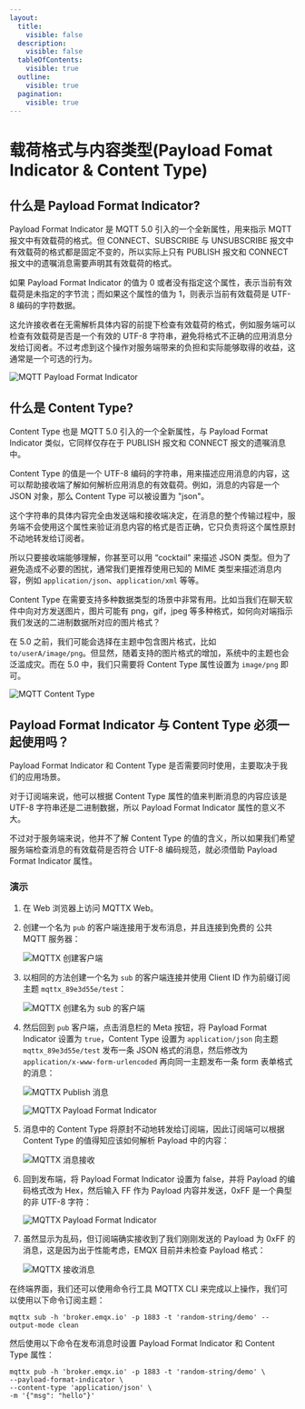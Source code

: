 ```yaml
---
layout:
  title:
    visible: false
  description:
    visible: false
  tableOfContents:
    visible: true
  outline:
    visible: true
  pagination:
    visible: true
---
```


# 载荷格式与内容类型(Payload Fomat Indicator & Content Type)

## 什么是 Payload Format Indicator? <a href="#shen-me-shi-payloadformatindicator" id="shen-me-shi-payloadformatindicator"></a>

Payload Format Indicator 是 MQTT 5.0 引入的一个全新属性，用来指示 MQTT 报文中有效载荷的格式。但 CONNECT、SUBSCRIBE 与 UNSUBSCRIBE 报文中有效载荷的格式都是固定不变的，所以实际上只有 PUBLISH 报文和 CONNECT 报文中的遗嘱消息需要声明其有效载荷的格式。

如果 Payload Format Indicator 的值为 0 或者没有指定这个属性，表示当前有效载荷是未指定的字节流；而如果这个属性的值为 1，则表示当前有效载荷是 UTF-8 编码的字符数据。

这允许接收者在无需解析具体内容的前提下检查有效载荷的格式，例如服务端可以检查有效载荷是否是一个有效的 UTF-8 字符串，避免将格式不正确的应用消息分发给订阅者。不过考虑到这个操作对服务端带来的负担和实际能够取得的收益，这通常是一个可选的行为。

![MQTT Payload Format Indicator](https://assets.emqx.com/images/1918b4c4b45be63be94faefda5552178.jpg?imageMogr2/thumbnail/1520x)

## 什么是 Content Type? <a href="#shen-me-shi-contenttype" id="shen-me-shi-contenttype"></a>

Content Type 也是 MQTT 5.0 引入的一个全新属性，与 Payload Format Indicator 类似，它同样仅存在于 PUBLISH 报文和 CONNECT 报文的遗嘱消息中。

Content Type 的值是一个 UTF-8 编码的字符串，用来描述应用消息的内容，这可以帮助接收端了解如何解析应用消息的有效载荷。例如，消息的内容是一个 JSON 对象，那么 Content Type 可以被设置为 "json"。

这个字符串的具体内容完全由发送端和接收端决定，在消息的整个传输过程中，服务端不会使用这个属性来验证消息内容的格式是否正确，它只负责将这个属性原封不动地转发给订阅者。

所以只要接收端能够理解，你甚至可以用 “cocktail” 来描述 JSON 类型。但为了避免造成不必要的困扰，通常我们更推荐使用已知的 MIME 类型来描述消息内容，例如 `application/json`、`application/xml` 等等。

Content Type 在需要支持多种数据类型的场景中非常有用。比如当我们在聊天软件中向对方发送图片，图片可能有 png，gif，jpeg 等多种格式，如何向对端指示我们发送的二进制数据所对应的图片格式？

在 5.0 之前，我们可能会选择在主题中包含图片格式，比如 `to/userA/image/png`。但显然，随着支持的图片格式的增加，系统中的主题也会泛滥成灾。而在 5.0 中，我们只需要将 Content Type 属性设置为 `image/png` 即可。

![MQTT Content Type](https://assets.emqx.com/images/33655d6d84dce7b65d5b468368750fe3.jpg?imageMogr2/thumbnail/1520x)

## Payload Format Indicator 与 Content Type 必须一起使用吗？ <a href="#payloadformatindicator-yu-contenttype-bi-xu-yi-qi-shi-yong-ma" id="payloadformatindicator-yu-contenttype-bi-xu-yi-qi-shi-yong-ma"></a>

Payload Format Indicator 和 Content Type 是否需要同时使用，主要取决于我们的应用场景。

对于订阅端来说，他可以根据 Content Type 属性的值来判断消息的内容应该是 UTF-8 字符串还是二进制数据，所以 Payload Format Indicator 属性的意义不大。

不过对于服务端来说，他并不了解 Content Type 的值的含义，所以如果我们希望服务端检查消息的有效载荷是否符合 UTF-8 编码规范，就必须借助 Payload Format Indicator 属性。

### 演示 <a href="#yan-shi" id="yan-shi"></a>

1. 在 Web 浏览器上访问 MQTTX Web。
2.  创建一个名为 `pub` 的客户端连接用于发布消息，并且连接到免费的 公共 MQTT 服务器：

    ![MQTTX 创建客户端](https://assets.emqx.com/images/3caf7341b589eb9c0f1ab86bf10006b0.png?imageMogr2/thumbnail/1520x)
3.  以相同的方法创建一个名为 `sub` 的客户端连接并使用 Client ID 作为前缀订阅主题 `mqttx_89e3d55e/test`：

    ![MQTTX 创建名为 sub 的客户端](https://assets.emqx.com/images/7b14002dc798e92330d810385e190e95.png?imageMogr2/thumbnail/1520x)
4.  然后回到 `pub` 客户端，点击消息栏的 Meta 按钮，将 Payload Format Indicator 设置为 `true`，Content Type 设置为 `application/json` 向主题 `mqttx_89e3d55e/test` 发布一条 JSON 格式的消息，然后修改为 `application/x-www-form-urlencoded` 再向同一主题发布一条 form 表单格式的消息：

    ![MQTTX Publish 消息](https://assets.emqx.com/images/426791206386f2495e2aa39983408a92.png?imageMogr2/thumbnail/1520x)

    ![MQTTX Payload Format Indicator](https://assets.emqx.com/images/d57d53438bdbb57e7b61932ebc9bcfad.png?imageMogr2/thumbnail/1520x)
5.  消息中的 Content Type 将原封不动地转发给订阅端，因此订阅端可以根据 Content Type 的值得知应该如何解析 Payload 中的内容：

    ![MQTTX 消息接收](https://assets.emqx.com/images/8152fe5fa6448c760ceff37dd0e4c51f.png?imageMogr2/thumbnail/1520x)
6.  回到发布端，将 Payload Format Indicator 设置为 false，并将 Payload 的编码格式改为 Hex，然后输入 FF 作为 Payload 内容并发送，0xFF 是一个典型的非 UTF-8 字符：

    ![MQTTX Payload Format Indicator](https://assets.emqx.com/images/91b2e1059174351935e0d1bbf8869efa.png?imageMogr2/thumbnail/1520x)
7.  虽然显示为乱码，但订阅端确实接收到了我们刚刚发送的 Payload 为 0xFF 的消息，这是因为出于性能考虑，EMQX 目前并未检查 Payload 格式：

    ![MQTTX 接收消息](https://assets.emqx.com/images/2362ab53295ecb87bc5b9d43cb0de22a.png?imageMogr2/thumbnail/1520x)

在终端界面，我们还可以使用命令行工具 MQTTX CLI 来完成以上操作，我们可以使用以下命令订阅主题：

```
mqttx sub -h 'broker.emqx.io' -p 1883 -t 'random-string/demo' --output-mode clean
```

然后使用以下命令在发布消息时设置 Payload Format Indicator 和 Content Type 属性：

```
mqttx pub -h 'broker.emqx.io' -p 1883 -t 'random-string/demo' \
--payload-format-indicator \
--content-type 'application/json' \
-m '{"msg": "hello"}'
```
